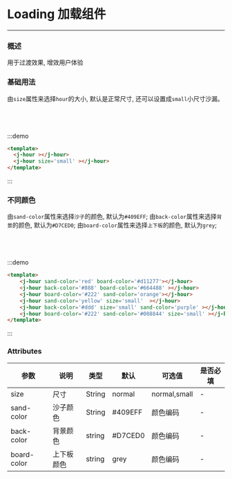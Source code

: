 <style>
  .center{
    padding: 20px;
  }
  .center div{
    margin-right: 50px;
  }
</style>
# Loading 加载组件
----
### 概述
用于过渡效果, 增效用户体验

### 基础用法
由`size`属性来选择`hour`的大小, 默认是正常尺寸, 还可以设置成`small`小尺寸沙漏。

<div class="demo-box">
  <div class="demo-block">
    <div class="center">
        <j-hour ></j-hour>
        <j-hour size='small' ></j-hour>
    </div>

  </div>
</div>

:::demo
```html
<template>
  <j-hour ></j-hour>
  <j-hour size='small' ></j-hour>
</template>
```
:::

### 不同颜色
由`sand-color`属性来选择`沙子`的颜色, 默认为`#409EFF`;
由`back-color`属性来选择`背景`的颜色, 默认为`#D7CED0`;
由`board-color`属性来选择`上下板`的颜色, 默认为`grey`;


<div class="demo-box">
    <div class="demo-block">
      <div class="center">
          <j-hour sand-color='red' board-color='#d11277'></j-hour>
          <j-hour back-color='#888' board-color='#664488' ></j-hour>
          <j-hour board-color='#222' sand-color='orange'></j-hour>
          <j-hour sand-color='yellow' size='small'  ></j-hour>
          <j-hour back-color='#ddd' size='small' sand-color='purple' ></j-hour>
          <j-hour board-color='#222' sand-color='#008844' size='small' ></j-hour>
      </div>
    </div>
  </div>

  :::demo
```html
<template>
    <j-hour sand-color='red' board-color='#d11277'></j-hour>
    <j-hour back-color='#888' board-color='#664488' ></j-hour>
    <j-hour board-color='#222' sand-color='orange'></j-hour>
    <j-hour sand-color='yellow' size='small'  ></j-hour>
    <j-hour back-color='#ddd' size='small' sand-color='purple' ></j-hour>
    <j-hour board-color='#222' sand-color='#008844' size='small' ></j-hour>
</template>
```
:::


### Attributes

| 参数      | 说明        | 类型     | 默认      | 可选值                           | 是否必填  |
|---------- |--------------|--------- |---------- |--------------------------------  |-------- |
| size | 尺寸 | String | normal | normal,small | - |
| sand-color | 沙子颜色 | String | #409EFF | 颜色编码 | - |
| back-color | 背景颜色 | string | #D7CED0 | 颜色编码 |- |
| board-color | 上下板颜色 | string | grey | 颜色编码 |- |
